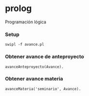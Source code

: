 # prolog
Programación lógica

### Setup
```
swipl -f avance.pl
```

### Obtener avance de anteproyecto
```
avanceAnteproyecto(Avance).
```

### Obtener avance materia
```
avanceMateria('seminario', Avance).
```